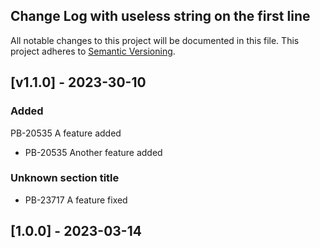 ## Change Log with useless string on the first line
All notable changes to this project will be documented in this file.
This project adheres to [Semantic Versioning](http://semver.org/).

## [v1.1.0] - 2023-30-10
### Added
PB-20535 A feature added
- PB-20535 Another feature added

### Unknown section title
- PB-23717 A feature fixed

## [1.0.0] - 2023-03-14

